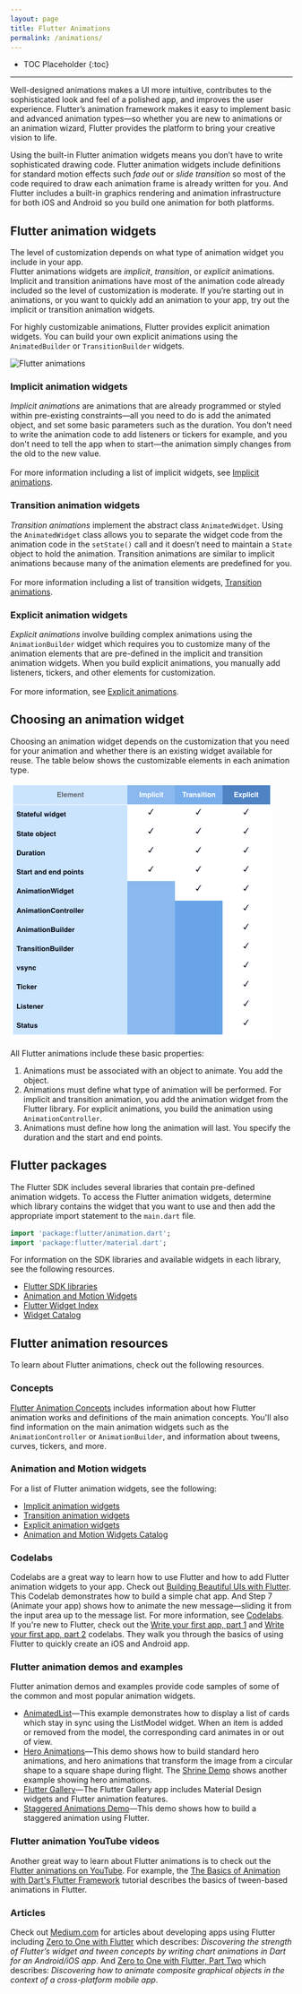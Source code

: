 ```yaml
---
layout: page
title: Flutter Animations
permalink: /animations/
---
```


* TOC Placeholder
{:toc}

__________________________________  

Well-designed animations makes a UI more intuitive, contributes to the sophisticated look and feel of a polished app, and improves the user experience. Flutter’s animation framework makes it easy to implement basic and advanced animation types—so whether you are new to animations or an animation wizard, Flutter provides the platform to bring your creative vision to life.

Using the built-in Flutter animation widgets means you don’t have to write sophisticated drawing code. Flutter animation widgets include definitions for standard motion effects such *fade out* or *slide transition* so most of the code required to draw each animation frame is already written for you. And Flutter includes a built-in graphics rendering and animation infrastructure for both iOS and Android so you build one animation for both platforms.

## Flutter animation widgets
The level of customization depends on what type of animation widget you include in your app.  
Flutter animations widgets are *implicit*, *transition*, or *explicit* animations. Implicit and transition animations have most of the animation code already included so the level of customization is moderate. If you’re starting out in animations, or you want to quickly add an animation to your app, try out the implicit or transition animation widgets.

For highly customizable animations, Flutter provides explicit animation widgets. You can build your own explicit animations using the `AnimatedBuilder` or `TransitionBuilder` widgets.

![Flutter animations](images/customization_chart2.png)
<br>


### Implicit animation widgets

 *Implicit animations* are animations that are already programmed or styled within pre-existing constraints—all you need to do is add the animated object, and set some basic parameters such as the duration. You don’t need to write the animation code to add listeners or tickers for example, and you don't need to tell the app when to start—the animation simply changes from the old to the new value.  
 <br>
 For more information including a list of implicit widgets, see [Implicit animations](/animations/implicit_widgets).


### Transition animation widgets

*Transition animations* implement the abstract class `AnimatedWidget`. Using the `AnimatedWidget` class allows you to separate the widget code from the animation code in the `setState()` call and it doesn’t need to maintain a `State` object to hold the animation.  Transition animations are similar to implicit animations because many of the animation elements are predefined for you.  
<br>
For more information including a list of transition widgets, [Transition animations](/animations/transition_widgets).  


### Explicit animation widgets

 *Explicit animations* involve building complex animations using the `AnimationBuilder` widget which requires you to customize many of the animation elements that are pre-defined in the implicit and transition animation widgets. When you build explicit animations, you manually add listeners, tickers, and other elements for customization.  
 <br>
 For more information, see [Explicit animations](/animations/explicit_widgets).  

## Choosing an animation widget
Choosing an animation widget depends on the customization that you need for your animation and whether there is an existing widget available for reuse. The table below shows the customizable elements in each animation type.

![Flutter animations](images/animation_table4.png)
<br>

All Flutter animations include these basic properties:
1. Animations must be associated with an object to animate. You add the object.
2. Animations must define what type of animation will be performed. For implicit and transition animation, you add the animation widget from the Flutter library. For explicit animations, you build the animation using `AnimationController`.
3. Animations must define how long the animation will last. You specify the duration and the start and end points.


## Flutter packages
The Flutter SDK includes several libraries that contain pre-defined animation widgets. To access the Flutter animation widgets, determine which library contains the widget that you want to use and then add the appropriate import statement to the `main.dart` file.

```Dart
import 'package:flutter/animation.dart';
import 'package:flutter/material.dart';
```
For information on the SDK libraries and available widgets in each library, see the following resources.

* [Flutter SDK libraries](https://docs.flutter.io/index.html)  
* [Animation and Motion Widgets](/widgets/animation/)  
* [Flutter Widget Index](/widgets/widgetindex/)  
* [Widget Catalog](/widgets/)

## Flutter animation resources  
To learn about Flutter animations, check out the following resources.

### Concepts  
[Flutter Animation Concepts](/animations/concepts) includes information about how Flutter animation works and definitions of the main animation concepts. You'll also find information on the main animation widgets such as the `AnimationController` or `AnimationBuilder`, and information about tweens, curves, tickers, and more.  


### Animation and Motion widgets  
For a list of Flutter animation widgets, see the following:
* [Implicit animation widgets](/animations/implicit_widgets)  
* [Transition animation widgets](/animations/transition_widgets)  
* [Explicit animation widgets](/animations/explicit_widgets)  
* [Animation and Motion Widgets Catalog](/widgets/animation/)  

### Codelabs  
Codelabs are a great way to learn how to use Flutter and how to add Flutter animation widgets to your app. Check out [Building Beautiful UIs with Flutter](/codelabs/). This Codelab demonstrates how to build a simple chat app. And Step 7 (Animate your app) shows how to animate the new message—sliding it from the input area up to the message list. For more information, see [Codelabs](/codelabs/).  
If you're new to Flutter, check out the [Write your first app, part 1](https://codelabs.developers.google.com/codelabs/first-flutter-app-pt1/#0) and [Write your first app, part 2](https://codelabs.developers.google.com/codelabs/first-flutter-app-pt2/#0) codelabs. They walk you through the basics of using Flutter to quickly create an iOS and Android app.  

### Flutter animation demos and examples  
Flutter animation demos and examples provide code samples of some of the common and most popular animation widgets.  
* [AnimatedList](/catalog/samples/animated-list/)—This example demonstrates how to display a list of cards which stay in sync using the  ListModel widget. When an item is added or removed from the model, the corresponding card animates in or out of view.
* [Hero Animations](/animations/hero-animations/)—This demo shows how to build standard hero animations, and hero animations that transform the image from a circular shape to a square shape during flight. The [Shrine Demo](https://github.com/flutter/flutter/blob/master/examples/flutter_gallery/lib/demo/shrine_demo.dart) shows another example showing hero animations.
* [Flutter Gallery](https://github.com/flutter/flutter/tree/master/examples/flutter_gallery)—The Flutter Gallery app includes Material Design widgets and Flutter animation features.  
* [Staggered Animations Demo](https://flutter.io/animations/staggered-animations/)—This demo shows how to build a staggered animation using Flutter.

### Flutter animation YouTube videos  
Another great way to learn about Flutter animations is to check out the [Flutter animations on YouTube](https://www.youtube.com/results?search_query=Flutter+animations). For example, the [The Basics of Animation with Dart's Flutter Framework](https://www.youtube.com/watch?v=5urRyqOwTuo) tutorial describes the basics of tween-based animations in Flutter.

### Articles  
Check out [Medium.com](medium.com) for articles about developing apps using Flutter including [Zero to One with Flutter](https://medium.com/flutter-io/zero-to-one-with-flutter-43b13fd7b354) which describes: *Discovering the strength of Flutter’s widget and tween concepts by writing chart animations in Dart for an Android/iOS app*. And [Zero to One with Flutter, Part Two](https://medium.com/flutter-io/zero-to-one-with-flutter-part-two-5aa2f06655cb) which describes: *Discovering how to animate composite graphical objects in the context of a cross-platform mobile app*.
